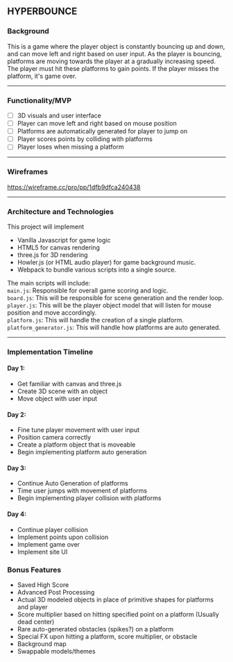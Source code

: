 ## HYPERBOUNCE

### Background
This is a game where the player object is constantly bouncing up and down, and can move left and right based on user input. As the player is bouncing, platforms are moving towards the player at a gradually increasing speed. The player must hit these platforms to gain points. If the player misses the platform, it's game over.

---
### Functionality/MVP
 - [ ] 3D visuals and user interface
 - [ ] Player can move left and right based on mouse position
 - [ ] Platforms are automatically generated for player to jump on
 - [ ] Player scores points by colliding with platforms
 - [ ] Player loses when missing a platform
 
---
### Wireframes

https://wireframe.cc/pro/pp/1dfb9dfca240438

---
### Architecture and Technologies
 This project will implement
 * Vanilla Javascript for game logic
 * HTML5 for canvas rendering
 * three.js for 3D rendering
 * Howler.js (or HTML audio player) for game background music.
 * Webpack to bundle various scripts into a single source.
 
 The main scripts will include: <br>
 `main.js`: Responsible for overall game scoring and logic.<br>
 `board.js`: This will be responsible for scene generation and the render loop. <br>
 `player.js`: This will be the player object model that will listen for mouse position and move accordingly. <br>
 `platform.js`: This will handle the creation of a single platform. <br>
 `platform_generator.js`: This will handle how platforms are auto generated. <br>
 
---
### Implementation Timeline
#### Day 1:
 * Get familiar with canvas and three.js
 * Create 3D scene with an object
 * Move object with user input
#### Day 2: 
 * Fine tune player movement with user input
 * Position camera correctly
 * Create a platform object that is moveable
 * Begin implementing platform auto generation
#### Day 3: 
 * Continue Auto Generation of platforms
 * Time user jumps with movement of platforms
 * Begin implementing player collision with platforms
#### Day 4:
 * Continue player collision
 * Implement points upon collision
 * Implement game over
 * Implement site UI
### Bonus Features
 * Saved High Score
 * Advanced Post Processing
 * Actual 3D modeled objects in place of primitive shapes for platforms and player
 * Score multiplier based on hitting specified point on a platform (Usually dead center)
 * Rare auto-generated obstacles (spikes?) on a platform
 * Special FX upon hitting a platform, score multiplier, or obstacle
 * Background map
 * Swappable models/themes
